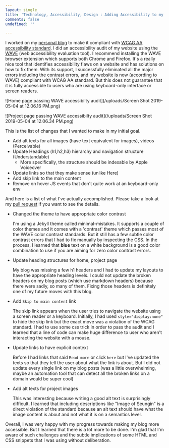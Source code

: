 ```yaml
---
layout: single
title: 'Technology, Accessibility, Design : Adding Accessibility to my Personal Blog'
comments: false
undefined: ''

---
```

I worked on my [personal blog](https://seungin-lyu.com) to make it compliant with [WCAG AA accessibility standard](https://www.w3.org/TR/WCAG20/). I did an accessibility audit of my website using the [WAVE](https://wave.webaim.org/) (web accessibility evaluation tool). I recommend installing the WAVE browser extension which supports both Chrome and Firefox. It's a really nice tool that identifies accessibility flaws on a website and has solutions on how to fix them. With its support, I successfully eliminated all the major errors including the contrast errors, and my website is now (according to WAVE) compliant with WCAG AA standard. But this does not guarantee that it is fully accessible to users who are using keyboard-only interface or screen readers.

![Home page passing WAVE accessibilty audit](/uploads/Screen Shot 2019-05-04 at 12.06.16 PM.png)

![Project page passing WAVE accessibilty audit](/uploads/Screen Shot 2019-05-04 at 12.06.34 PM.png)

This is the list of changes that I wanted to make in my initial goal.

* Add alt texts for all images (have text equivalent for images), videos (Perceivable)
* Update Headings (h1,h2,h3) hierarchy and navigation structure (Understandable)
  * More specifically, the structure should be indexable by Apple Voiceover
* Update links so that they make sense (unlike Here)
* Add skip link to the main content
* Remove on hover JS events that don't quite work at an keyboard-only env

And here is a list of what I've actually accomplished. Please take a look at my [pull request](https://github.com/SeunginLyu/seungin-lyu/pull/1) if you want to see the details.

* Changed the theme to have appropriate color contrast

  I'm using a Jekyll theme called minimal-mistakes. It supports a couple of color themes and it comes with a 'contrast' theme which passes most of the WAVE color contrast standards. But it still has a few subtle color contrast errors that I had to fix manually by inspecting the CSS. In the process, I learned that **blue** text on a white background is a good color combination to use if you are aiming for zero color contrast errors.
* Update heading structures for home, project page

  My blog was missing a few h1 headers and I had to update my layouts to have the appropriate heading levels. I could not update the broken headers on my blog posts (which use markdown headers) because there were sadly, so many of them. Fixing those headers is definitely one of my future moves with this blog.
* Add `Skip to main content` link

  The skip link appears when the user tries to navigate the website using a screen reader or a keyboard. Initially, I had used `style="display:none"` to hide the skip link but the exact move was a violation of the WCAG standard. I had to use some css trick in order to pass the audit and I learned that a line of code can make huge difference to user who aren't interacting the website with a mouse.
* Update links to have explicit context

  Before I had links that said `Read more` or click `here` but I've updated the texts so that they tell the user about what the link is about. But I did not update every single link on my blog posts (was a little overwhelming, maybe an automation tool that can detect all the broken links on a domain would be super cool)
* Add alt texts for project images

  This was interesting because writing a good alt text is surprisingly difficult. I learned that including descriptions like "Image of Seungin" is a direct violation of the standard because an alt text should have what the image content is about and not what it is on a semantics level.

Overall, I was very happy with my progress towards making my blog more accessible. But I learned that there is a lot more to be done. I'm glad that I'm aware of such challenges and the subtle implications of some HTML and CSS snippets that I was using without deliberation.